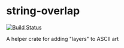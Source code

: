# string-overlap

[![Build Status](https://travis-ci.com/spenserblack/string-overlap-rs.svg?branch=master)](https://travis-ci.com/spenserblack/string-overlap-rs)

A helper crate for adding "layers" to ASCII art
